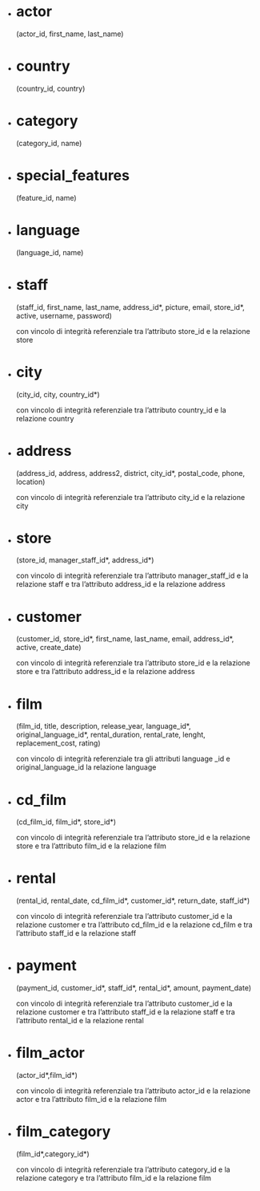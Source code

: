 <ul>
    <li><h1>actor</h1>(actor_id, first_name, last_name)
    <li><h1>country</h1>(country_id, country)  
    <li><h1>category</h1>(category_id, name) 
    <li><h1>special_features</h1>(feature_id, name)  
    <li><h1>language</h1>(language_id, name) 
    <li><h1>staff</h1>(staff_id, first_name, last_name, address_id*, picture, email, store_id*, active, username, password)
        <p>con vincolo di integrità referenziale tra l’attributo store_id e la relazione store 
    <li><h1>city</h1>(city_id, city, country_id*)
        <p>con vincolo di integrità referenziale tra l’attributo country_id e la relazione country 
    <li><h1>address</h1>(address_id, address, address2, district, city_id*, postal_code, phone, location)
        <p>con vincolo di integrità referenziale tra l’attributo city_id e la relazione city  
    <li><h1>store</h1>(store_id, manager_staff_id*, address_id*)
        <p>con vincolo di integrità referenziale tra l’attributo manager_staff_id e la relazione staff e tra l’attributo address_id e la relazione address 
    <li><h1>customer</h1>(customer_id, store_id*, first_name, last_name, email, address_id*, active, create_date)
        <p>con vincolo di integrità referenziale tra l’attributo store_id e la relazione store e tra l’attributo address_id e la relazione address 
    <li><h1>film</h1>(film_id, title, description, release_year, language_id*, original_language_id*, rental_duration, rental_rate, lenght, replacement_cost, rating)
        <p>con vincolo di integrità referenziale tra gli attributi language _id e original_language_id la relazione language  
    <li><h1>cd_film</h1>(cd_film_id, film_id*, store_id*) 
        <p>con vincolo di integrità referenziale tra l’attributo store_id e la relazione store e tra l’attributo film_id e la relazione film  
    <li><h1>rental</h1>(rental_id, rental_date, cd_film_id*, customer_id*, return_date, staff_id*) 
        <p>con vincolo di integrità referenziale tra l’attributo customer_id e la relazione customer e tra l’attributo cd_film_id e la relazione cd_film e tra l’attributo staff_id e la relazione staff 
    <li><h1>payment</h1>(payment_id, customer_id*, staff_id*, rental_id*, amount, payment_date) 
        <p>con vincolo di integrità referenziale tra l’attributo customer_id e la relazione customer e tra l’attributo staff_id e la relazione staff e tra l’attributo rental_id e la relazione rental 
    <li><h1>film_actor</h1>(actor_id*,film_id*) 
        <p>con vincolo di integrità referenziale tra l’attributo actor_id e la relazione actor e tra l’attributo film_id e la relazione film 
    <li><h1>film_category</h1>(film_id*,category_id*) 
        <p>con vincolo di integrità referenziale tra l’attributo category_id e la relazione category e tra l’attributo film_id e la relazione film
</ul>